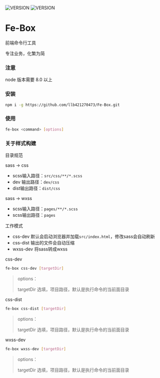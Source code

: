![VERSION](https://img.shields.io/badge/VERSION-1.0.4-blue.svg)
![VERSION](https://img.shields.io/badge/node-%3E%3D8.0.0-brightgreen.svg)

# Fe-Box

前端命令行工具

专注业务，化繁为简

### 注意
node 版本需要 8.0 以上

### 安装
```bash
npm i -g https://github.com/llb421270473/Fe-Box.git
```

### 使用
```bash
fe-box <command> [options]
```

### 关于样式构建
目录规范

sass -> css

* scss输入路径：`src/css/**/*.scss`
* dev 输出路径：`dev/css`
* dist输出路径：`dist/css`

sass -> wxss
* scss输入路径：`pages/**/*.scss`
* scss输出路径：`pages`

工作模式
* css-dev 默认会启动浏览器并加载`src/index.html`，修改sass会自动刷新
* css-dist 输出的文件会自动压缩
* wxss-dev 将sass转成wxss

css-dev

```bash
fe-box css-dev [targetDir]
```
> options：
>
> targetDir 选填，项目路径，默认是执行命令的当前面目录

css-dist

```bash
fe-box css-dist [targetDir]
```
> options：
>
> targetDir 选填，项目路径，默认是执行命令的当前面目录

wxss-dev

```bash
fe-box wxss-dev [targetDir]
```
> options：
>
> targetDir 选填，项目路径，默认是执行命令的当前面目录
